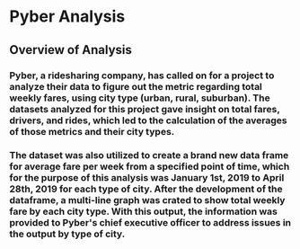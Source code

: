 # Pyber Analysis
## Overview of Analysis
### Pyber, a ridesharing company, has called on for a project to analyze their data to figure out the metric regarding total weekly fares, using city type (urban, rural, suburban). The datasets analyzed for this project gave insight on total fares, drivers, and rides, which led to the calculation of the averages of those metrics and their city types. 

### The dataset was also utilized to create a brand new data frame for average fare per week from a specified point of time, which for the purpose of this analysis was January 1st, 2019 to April 28th, 2019 for each type of city. After the development of the dataframe, a multi-line graph was crated to show total weekly fare by each city type. With this output, the information was provided to Pyber's chief executive officer to address issues in the output by type of city. 

